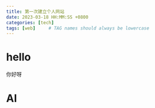 ```yaml
---
title: 第一次建立个人网站
date: 2023-03-18 HH:MM:SS +0800
categories: [tech]
tags: [web]     # TAG names should always be lowercase
---
```


# hello
你好呀
# AI
